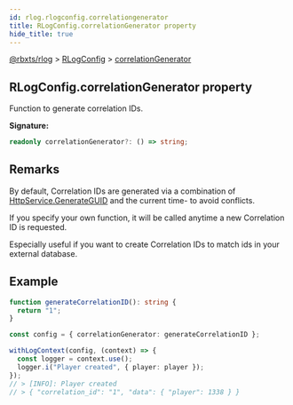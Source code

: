 ```yaml
---
id: rlog.rlogconfig.correlationgenerator
title: RLogConfig.correlationGenerator property
hide_title: true
---
```


[@rbxts/rlog](./rlog.md) &gt; [RLogConfig](./rlog.rlogconfig.md) &gt; [correlationGenerator](./rlog.rlogconfig.correlationgenerator.md)

## RLogConfig.correlationGenerator property

Function to generate correlation IDs.

**Signature:**

```typescript
readonly correlationGenerator?: () => string;
```

## Remarks

By default, Correlation IDs are generated via a combination of [HttpService.GenerateGUID](https://create.roblox.com/docs/en-us/reference/engine/classes/HttpService#GenerateGUID) and the current time- to avoid conflicts.

If you specify your own function, it will be called anytime a new Correlation ID is requested.

Especially useful if you want to create Correlation IDs to match ids in your external database.

## Example


```ts
function generateCorrelationID(): string {
  return "1";
}

const config = { correlationGenerator: generateCorrelationID };

withLogContext(config, (context) => {
  const logger = context.use();
  logger.i("Player created", { player: player });
});
// > [INFO]: Player created
// > { "correlation_id": "1", "data": { "player": 1338 } }
```
